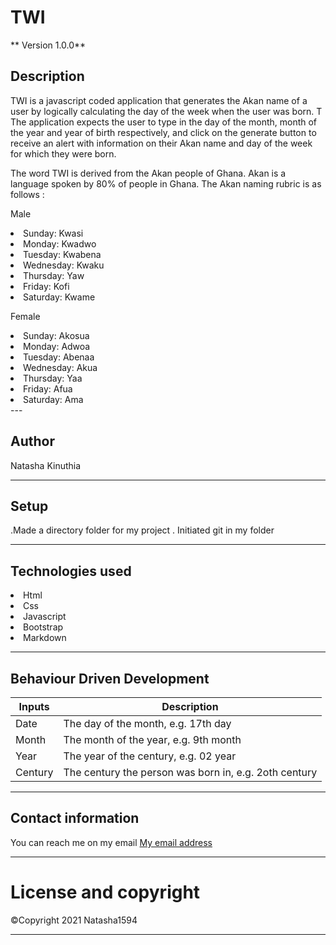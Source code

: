# TWI

** Version 1.0.0**

## Description 
TWI is a javascript coded application that generates the Akan name of a user by logically calculating the day of the week when the user was born. T The application expects the user to type in the day of the month, month of the year and year of birth respectively, and click on the generate button to receive an alert with information on their Akan name and day of the week for which they were born. 

The word TWI is derived from the Akan people of Ghana.
Akan is a language spoken by 80% of people in Ghana.
The Akan naming rubric is as follows :

<bold>Male</bold>
<li>Sunday: Kwasi</li>

<li>Monday: Kwadwo</li>

<li>Tuesday: Kwabena</li>

<li>Wednesday: Kwaku</li>

<li>Thursday:  Yaw</li>

<li>Friday: Kofi</li>

<li>Saturday: Kwame</li>

<bold>Female</bold>
<li>Sunday: Akosua</li>

<li>Monday: Adwoa</li>

<li>Tuesday: Abenaa</li>

<li>Wednesday: Akua</li>

<li>Thursday:  Yaa</li>

<li>Friday: Afua</li>

<li>Saturday: Ama</li>
---

## Author
Natasha Kinuthia

---

## Setup

 .Made a directory folder for my project
 . Initiated git in my folder

 ---

 ## Technologies used
 <li>Html</li>
 <li>Css</li>
 <li>Javascript</li>
 <li>Bootstrap</li>
 <li>Markdown</li>

---
 ## Behaviour Driven Development

 |Inputs| Description|
 |---|---|
 |Date| The day of the month, e.g. 17th day|
 |Month| The month of the year, e.g. 9th month|
 |Year|The year of the century, e.g. 02 year|
 |Century| The century the person was born in, e.g. 2oth century|



 ---

 ## Contact information

 You can reach me on my email  [My email address](kinuthianatasha@gmail.com)

---
 # License and copyright

<span>&#169;</span>Copyright 2021 Natasha1594

---



